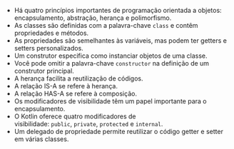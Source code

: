 - Há quatro princípios importantes de programação orientada a objetos: encapsulamento, abstração, herança e polimorfismo.
- As classes são definidas com a palavra-chave `class` e contêm propriedades e métodos.
- As propriedades são semelhantes às variáveis, mas podem ter getters e setters personalizados.
- Um construtor especifica como instanciar objetos de uma classe.
- Você pode omitir a palavra-chave `constructor` na definição de um construtor principal.
- A herança facilita a reutilização de códigos.
- A relação IS-A se refere à herança.
- A relação HAS-A se refere à composição.
- Os modificadores de visibilidade têm um papel importante para o encapsulamento.
- O Kotlin oferece quatro modificadores de visibilidade: `public`, `private`, `protected` e `internal`.
- Um delegado de propriedade permite reutilizar o código getter e setter em várias classes.